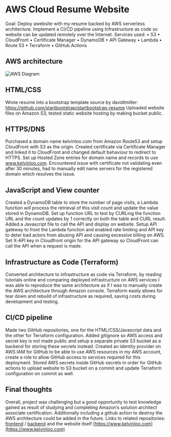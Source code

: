 # AWS Cloud Resume Website

Goal: Deploy awebsite with my resume backed by AWS serverless architecture. Implement a CI/CD pipeline using Infrastructure as code so website can be updated remotely over the Internet.
Services used:
•	S3
•	CloudFront
•	Certificate Manager
•	DynamoDB
•	API Gateway
•	Lambda
•	Route 53
•	Terraform
•	GitHub Actions

## AWS architecture
![AWS Diagram](AWS-Diagram.jpg)

## HTML/CSS
Wrote resume into a bootstrap template source by davidtmiller: https://github.com/startbootstrap/startbootstrap-resume
Uploaded website files on Amazon S3, tested static website hosting by making bucket public.

## HTTPS/DNS
Purchased a domain name kelvinloo.com from Amazon Route53 and setup CloudFront with S3 as the origin. Created certificate via Certificate Manager and linked it to CloudFront and changed default behaviour to redirect to HTTPS. Set up Hosted Zone entries for domain name and records to use www.kelvinloo.com.
Encountered issue with certificate not validating even after 30 minutes, had to manually edit name servers for the registered domain which resolves the issue.

## JavaScript and View counter
Created a DynamoDB table to store the number of page visits, a Lambda function will process the retrieval of this visit count and update the value stored in DynamoDB. Set up function URL to test by CURLing the function URL and the count updates by 1 correctly on both the table and CURL result. Added a Javascript file to call the API and display on website.
Setup API gateway to front the Lambda function and enabled rate limiting and API key to deter bad actors from abusing API and causing excessive billing on AWS. Set X-API key in Cloudfront origin for the API gateway so CloudFront can call the API when a request is made.

## Infrastructure as Code (Terraform)
Converted architecture to infrastructure as code via Terraform, by reading tutorials online and comparing deployed infrastructure on AWS services I was able to reproduce the same architecture as if I was to manually create the AWS architecture through Amazon console. Terraform easily allows for tear down and rebuild of infrastructure as required, saving costs during development and testing.

## CI/CD pipeline
Made two GitHub repositories, one for the HTML/CSS/Javascript data and the other for Terraform configuration. Added gitignore so AWS access and secret key is not made public and setup a separate private S3 bucket as a backend for storing these secrets instead. 
Created an identity provider on AWS IAM for GitHub to be able to use AWS resources in my AWS account, create a role to allow GitHub access to services required for this deployment. Stored AWS secrets inside GitHub secrets in order for GitHub actions to upload website to S3 bucket on a commit and update Terraform configuration on commit as well.

## Final thoughts
Overall, project was challenging but a good opportunity to test knowledge gained as result of studying and completing Amazon’s solution architect associate certification. Additionally including a github action to destroy the AWS architecture could be added in the future.
Links to related repositories: [frontend](https://github.com/kelvinloo/aws-cloud-resume) / [backend](https://github.com/kelvinloo/aws-cloud-resume-terraform) and the website itself [https://www.kelvinloo.com](https://www.kelvinloo.com)
